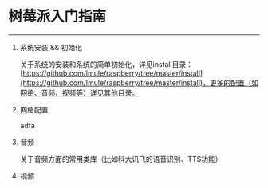 # 树莓派入门指南
-----
1. 系统安装 && 初始化

	关于系统的安装和系统的简单初始化，详见install目录：[https://github.com/lmule/raspberry/tree/master/install](https://github.com/lmule/raspberry/tree/master/install)，更多的配置（如网络、音频、视频等）详见其他目录。

2. 网络配置

	adfa

3. 音频

    关于音频方面的常用类库（比如科大讯飞的语音识别、TTS功能）
4. 视频
